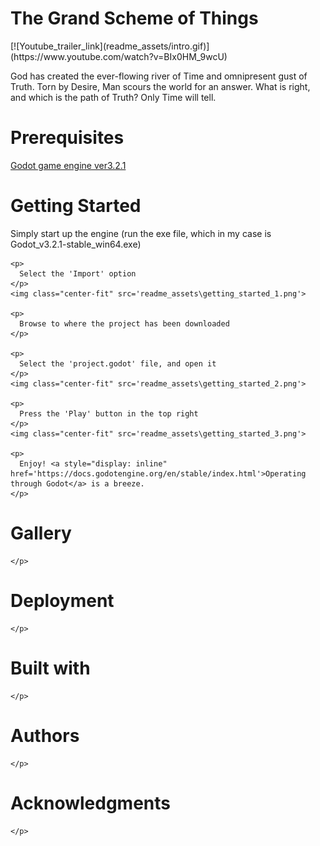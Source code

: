 <body>

  <div class="main_container">
    <h1> The Grand Scheme of Things </h1>
    [![Youtube_trailer_link](readme_assets/intro.gif)](https://www.youtube.com/watch?v=BIx0HM_9wcU)
    <p>
      God has created the ever-flowing river of Time and omnipresent gust of Truth. 
      Torn by Desire, Man scours the world for an answer. 
      What is right, and which is the path of Truth? Only Time will tell.
    </p>
  </div>


  <div class="main_container">
    <h1> Prerequisites </h1>
    <a class='tabspace' href='https://godotengine.org/download/windows'> Godot game engine ver3.2.1 </a>
  </div>


  <div class="main_container">
    <h1> Getting Started </h1>
    <p>
      Simply start up the engine (run the exe file, which in my case is Godot_v3.2.1-stable_win64.exe)
    </p>

    <p>
      Select the 'Import' option 
    </p>
    <img class="center-fit" src='readme_assets\getting_started_1.png'>
    
    <p>
      Browse to where the project has been downloaded
    </p>
    
    <p>
      Select the 'project.godot' file, and open it
    </p>
    <img class="center-fit" src='readme_assets\getting_started_2.png'>
    
    <p>
      Press the 'Play' button in the top right
    </p>
    <img class="center-fit" src='readme_assets\getting_started_3.png'>
    
    <p>
      Enjoy! <a style="display: inline" href='https://docs.godotengine.org/en/stable/index.html'>Operating through Godot</a> is a breeze.
    </p>

  </div>


  <div class="main_container">
    <h1> Gallery </h1>
    <p>
      
    </p>
  </div>

  

  <div class="main_container">
    <h1> Deployment </h1>
    <p>
      
    </p>
  </div>


  <div class="main_container">
    <h1> Built with </h1>
    <p>
      
    </p>
  </div>

  

  <div class="main_container">
    <h1> Authors </h1>
    <p>
      
    </p>
  </div>


  <div class="main_container">
    <h1> Acknowledgments </h1>
    <p>
      
    </p>
  </div>

</body>
